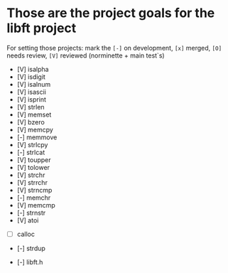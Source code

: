 # Those are the project goals for the libft project

For setting those projects:
mark the `[-]` on development, `[x]` merged, `[O]` needs review, `[V]` reviewed (norminette + main test`s)

- [V] isalpha
- [V] isdigit
- [V] isalnum
- [V] isascii
- [V] isprint
- [V] strlen
- [V] memset
- [V] bzero
- [V] memcpy
- [-] memmove
- [V] strlcpy
- [-] strlcat
- [V] toupper
- [V] tolower
- [V] strchr
- [V] strrchr
- [V] strncmp
- [-] memchr
- [V] memcmp
- [-] strnstr
- [V] atoi
- [ ] calloc
- [-] strdup

- [-] libft.h
